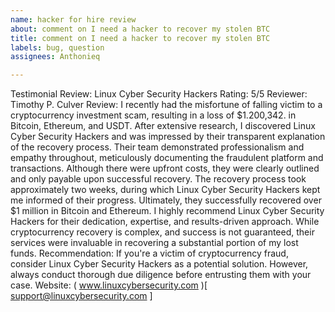 ```yaml
---
name: hacker for hire review
about: comment on I need a hacker to recover my stolen BTC
title: comment on I need a hacker to recover my stolen BTC
labels: bug, question
assignees: Anthonieq

---
```


Testimonial Review: Linux Cyber Security Hackers
Rating: 5/5
Reviewer: Timothy P. Culver
Review:
I recently had the misfortune of falling victim to a cryptocurrency investment scam, resulting in a loss of  $1.200,342. in Bitcoin, Ethereum, and USDT. After extensive research, I discovered Linux Cyber Security Hackers and was impressed by their transparent explanation of the recovery process.
Their team demonstrated professionalism and empathy throughout, meticulously documenting the fraudulent platform and transactions. Although there were upfront costs, they were clearly outlined and only payable upon successful recovery.
The recovery process took approximately two weeks, during which Linux Cyber Security Hackers kept me informed of their progress. Ultimately, they successfully recovered over $1 million in Bitcoin and Ethereum.
I highly recommend Linux Cyber Security Hackers for their dedication, expertise, and results-driven approach. While cryptocurrency recovery is complex, and success is not guaranteed, their services were invaluable in recovering a substantial portion of my lost funds.
Recommendation:
If you're a victim of cryptocurrency fraud, consider Linux Cyber Security Hackers as a potential solution. However, always conduct thorough due diligence before entrusting them with your case.
Website: ( www.linuxcybersecurity.com )[ support@linuxcybersecurity.com ]
